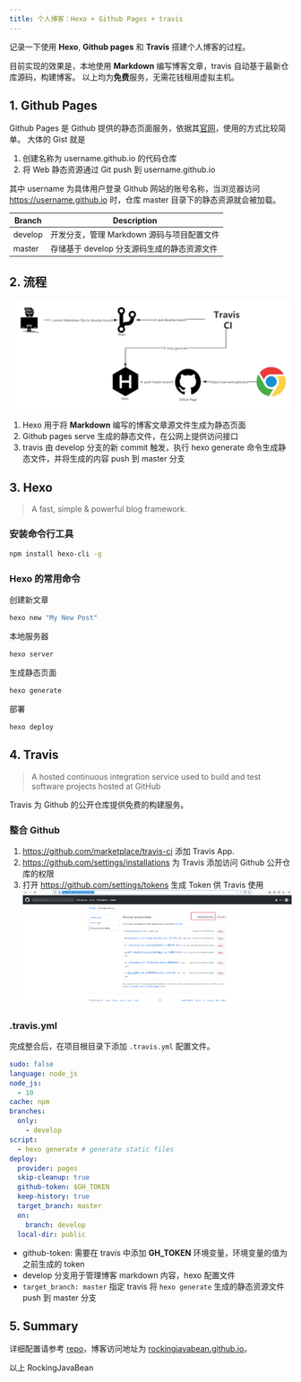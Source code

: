 ```yaml
---
title: 个人博客：Hexo + Github Pages + travis
---
```


记录一下使用 **Hexo**, **Github pages** 和 **Travis** 搭建个人博客的过程。

目前实现的效果是，本地使用 **Markdown** 编写博客文章，travis 自动基于最新仓库源码，构建博客。
以上均为**免费**服务，无需花钱租用虚拟主机。

## 1. Github Pages

Github Pages 是 Github 提供的静态页面服务，依据其[官网](https://pages.github.com/)，使用的方式比较简单。
大体的 Gist 就是

1. 创建名称为 username.github.io 的代码仓库
2. 将 Web 静态资源通过 Git push 到 username.github.io

其中 username 为具体用户登录 Github 网站的账号名称，当浏览器访问 https://username.github.io 时，仓库 master 目录下的静态资源就会被加载。

| Branch  | Description  |
|---|---|
|  develop | 开发分支，管理 Markdown 源码与项目配置文件 |
|  master | 存储基于 develop 分支源码生成的静态资源文件 |

## 2. 流程

![](/images/blog.png)

1. Hexo 用于将 **Markdown** 编写的博客文章源文件生成为静态页面
2. Github pages serve 生成的静态文件，在公网上提供访问接口
3. travis 由 develop 分支的新 commit 触发，执行 hexo generate 命令生成静态文件，并将生成的内容 push 到 master 分支

## 3. Hexo

> A fast, simple & powerful blog framework.

### 安装命令行工具

```bash
npm install hexo-cli -g
```

### Hexo 的常用命令

创建新文章

``` bash
hexo new "My New Post"
```

本地服务器

``` bash
hexo server
```

生成静态页面

``` bash
hexo generate
```

部署

``` bash
hexo deploy
```

## 4. Travis

> A hosted continuous integration service used to build and test software projects hosted at GitHub

Travis 为 Github 的公开仓库提供免费的构建服务。

### 整合 Github

1. https://github.com/marketplace/travis-ci 添加 Travis App.
2. https://github.com/settings/installations 为 Travis 添加访问 Github 公开仓库的权限
3. 打开 https://github.com/settings/tokens 生成 Token 供 Travis 使用
   ![](/images/github_token.png)

### .travis.yml

完成整合后，在项目根目录下添加 `.travis.yml` 配置文件。

```yml
sudo: false
language: node_js
node_js:
  - 10
cache: npm
branches:
  only:
    - develop
script:
  - hexo generate # generate static files
deploy:
  provider: pages
  skip-cleanup: true
  github-token: $GH_TOKEN
  keep-history: true
  target_branch: master
  on:
    branch: develop
  local-dir: public
```

- github-token: 需要在 travis 中添加 **GH_TOKEN** 环境变量，环境变量的值为之前生成的 token
- develop 分支用于管理博客 markdown 内容，hexo 配置文件
- `target_branch: master` 指定 travis 将 `hexo generate` 生成的静态资源文件 push 到 master 分支

## 5. Summary

详细配置请参考 [repo](https://github.com/RockingJavaBean/rockingjavabean.github.io)，博客访问地址为 [rockingjavabean.github.io](https://rockingjavabean.github.io)。

以上
RockingJavaBean
